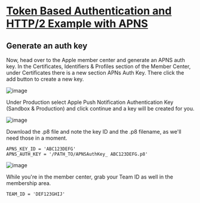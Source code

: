 # [Token Based Authentication and HTTP/2 Example with APNS](http://gobiko.com/blog/token-based-authentication-http2-example-apns/)

## Generate an auth key
Now, head over to the Apple member center and generate an APNS auth key. In the Certificates, Identifiers & Profiles section of the Member Center, under Certificates there is a new section APNs Auth Key. There click the add button to create a new key.

![image](http://gobiko.com/media/images/Screen_Shot_2016-09-30_at_11.40.09_PM.original.png)


Under Production select Apple Push Notification Authentication Key (Sandbox & Production) and click continue and a key will be created for you.

![image](http://gobiko.com/media/images/Screen_Shot_2016-09-24_at_5.01.44_AM.original.png)

Download the .p8 file and note the key ID and the .p8 filename, as we'll need those in a moment.

```
APNS_KEY_ID = 'ABC123DEFG'
APNS_AUTH_KEY = '/PATH_TO/APNSAuthKey_ ABC123DEFG.p8'
```

![image](http://gobiko.com/media/images/Screen_Shot_2016-09-24_at_5.02.01_AM.original.png)


While you're in the member center, grab your Team ID as well in the membership area.

```
TEAM_ID = 'DEF123GHIJ'
```


